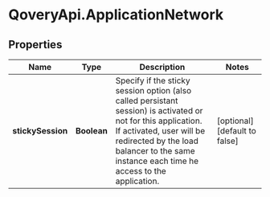 # QoveryApi.ApplicationNetwork

## Properties

Name | Type | Description | Notes
------------ | ------------- | ------------- | -------------
**stickySession** | **Boolean** | Specify if the sticky session option (also called persistant session) is activated or not for this application. If activated, user will be redirected by the load balancer to the same instance each time he access to the application.   | [optional] [default to false]


